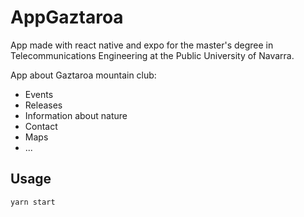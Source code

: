 # AppGaztaroa

App made with react native and expo for the master's degree in Telecommunications Engineering at the Public University of Navarra.

App about Gaztaroa mountain club:
- Events
- Releases
- Information about nature
- Contact
- Maps
- ...

## Usage

```bash
yarn start
```
